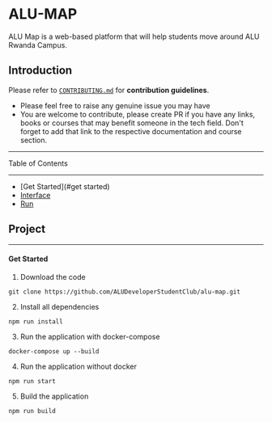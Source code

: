# ALU-MAP

ALU Map is a web-based platform that will help students move around ALU Rwanda Campus. 

## Introduction
Please refer to [`CONTRIBUTING.md`](./contributions.md) for **contribution guidelines**.
- Please feel free to raise any genuine issue you may have
- You are welcome to contribute, please create PR if you have any links, books or courses that may benefit someone in the tech field. Don't forget to add that link to the respective documentation and course section. 


------------------------------

Table of Contents

------------------------------

- [Get Started](#get started)
- [Interface](#interface)
- [Run](#run)




## Project

------------------------------
#### Get Started

1. Download the code

```
git clone https://github.com/ALUDeveloperStudentClub/alu-map.git
```

2. Install all dependencies

```
npm run install
```


3. Run the application with docker-compose

```
docker-compose up --build
```

4. Run the application without docker

```
npm run start
```

5. Build the application

```
npm run build
```
